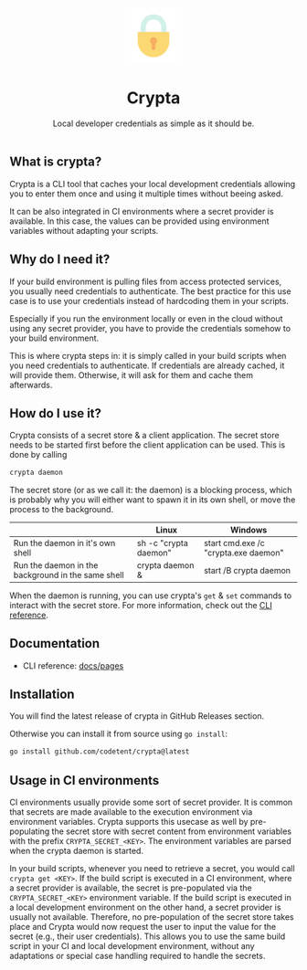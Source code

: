 <div align="center">
  <br>
  <img src="docs/logo.svg" width="100" /><br>

  # Crypta

  Local developer credentials as simple as it should be.
  <br/><br/>
</div>

## What is crypta?

Crypta is a CLI tool that caches your local development credentials allowing you to enter them once and using it multiple times without beeing asked.

It can be also integrated in CI environments where a secret provider is available. In this case, the values can be provided using environment variables without adapting your scripts.

## Why do I need it?

If your build environment is pulling files from access protected services, you usually need credentials to authenticate. The best practice for this use case is to use your credentials instead of hardcoding them in your scripts.

Especially if you run the environment locally or even in the cloud without using any secret provider, you have to provide the credentials somehow to your build environment.

This is where crypta steps in: it is simply called in your build scripts when you need credentials to authenticate. If credentials are already cached, it will provide them. Otherwise, it will ask for them and cache them afterwards.

## How do I use it?

Crypta consists of a secret store & a client application. The secret store needs to be started first before the client
application can be used. This is done by calling

```sh
crypta daemon
```

The secret store (or as we call it: the daemon) is a blocking process, which is probably why you will either want to
spawn it in its own shell, or move the process to the background.

<table>
<thead>
  <tr>
    <th></th>
    <th>Linux</th>
    <th>Windows</th>
  </tr>
</thead>
<tbody>
  <tr>
    <td>Run the daemon in it's own shell</td>
    <td>sh -c "crypta daemon"</td>
    <td>start cmd.exe /c "crypta.exe daemon"</td>
  </tr>
  <tr>
    <td>Run the daemon in the background in the same shell</td>
    <td>crypta daemon &</td>
    <td>start /B crypta daemon</td>
  </tr>
</tbody>
</table>

When the daemon is running, you can use crypta's `get` & `set` commands to interact with the secret store. For more
information, check out the [CLI reference](docs/pages/crypta.md).

## Documentation

- CLI reference: [docs/pages](docs/pages/crypta.md)

## Installation

You will find the latest release of crypta in GitHub Releases section.

Otherwise you can install it from source using `go install`:
```sh
go install github.com/codetent/crypta@latest
```

## Usage in CI environments

CI environments usually provide some sort of secret provider. It is common that secrets are made available to the
execution environment via environment variables. Crypta supports this usecase as well by pre-populating the secret store
with secret content from environment variables with the prefix `CRYPTA_SECRET_<KEY>`. The environment variables are
parsed when the crypta daemon is started.

In your build scripts, whenever you need to retrieve a secret, you would call `crypta get <KEY>`. If the build script is
executed in a CI environment, where a secret provider is available, the secret is pre-populated via the
`CRYPTA_SECRET_<KEY>` environment variable. If the build script is executed in a local development environment on the
other hand, a secret provider is usually not available. Therefore, no pre-population of the secret store takes place and
Crypta would now request the user to input the value for the secret (e.g., their user credentials). This
allows you to use the same build script in your CI and local development environment, without any adaptations or special
case handling required to handle the secrets.
